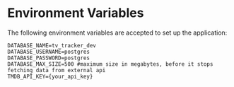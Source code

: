 # Environment Variables
The following environment variables are accepted to set up the application:
```.env
DATABASE_NAME=tv_tracker_dev
DATABASE_USERNAME=postgres
DATABASE_PASSWORD=postgres
DATABASE_MAX_SIZE=500 #maximum size in megabytes, before it stops fetching data from external api
TMDB_API_KEY={your_api_key}
```
